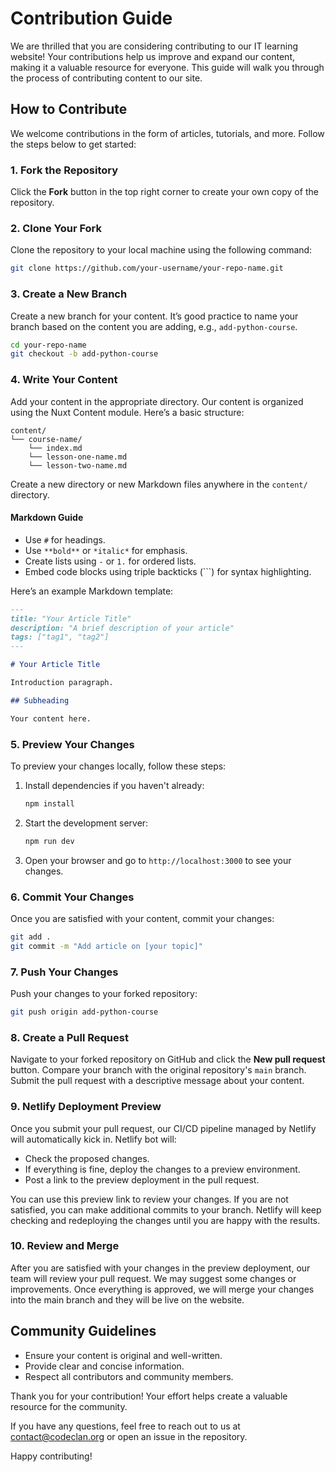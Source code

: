 # Contribution Guide

We are thrilled that you are considering contributing to our IT learning website! Your contributions help us improve and expand our content, making it a valuable resource for everyone. This guide will walk you through the process of contributing content to our site.

## How to Contribute

We welcome contributions in the form of articles, tutorials, and more. Follow the steps below to get started:

### 1. Fork the Repository

Click the **Fork** button in the top right corner to create your own copy of the repository.

### 2. Clone Your Fork

Clone the repository to your local machine using the following command:

```bash
git clone https://github.com/your-username/your-repo-name.git
```

### 3. Create a New Branch

Create a new branch for your content. It’s good practice to name your branch based on the content you are adding, e.g., `add-python-course`.

```bash
cd your-repo-name
git checkout -b add-python-course
```

### 4. Write Your Content

Add your content in the appropriate directory. Our content is organized using the Nuxt Content module. Here’s a basic structure:

```
content/
└── course-name/
    └── index.md
    └── lesson-one-name.md
    └── lesson-two-name.md
```

Create a new directory or new Markdown files anywhere in the `content/` directory.

#### Markdown Guide

- Use `#` for headings.
- Use `**bold**` or `*italic*` for emphasis.
- Create lists using `-` or `1.` for ordered lists.
- Embed code blocks using triple backticks (```) for syntax highlighting.

Here’s an example Markdown template:

```markdown
---
title: "Your Article Title"
description: "A brief description of your article"
tags: ["tag1", "tag2"]
---

# Your Article Title

Introduction paragraph.

## Subheading

Your content here.
```

### 5. Preview Your Changes

To preview your changes locally, follow these steps:

1. Install dependencies if you haven't already:

    ```bash
    npm install
    ```

2. Start the development server:

    ```bash
    npm run dev
    ```

3. Open your browser and go to `http://localhost:3000` to see your changes.

### 6. Commit Your Changes

Once you are satisfied with your content, commit your changes:

```bash
git add .
git commit -m "Add article on [your topic]"
```

### 7. Push Your Changes

Push your changes to your forked repository:

```bash
git push origin add-python-course
```

### 8. Create a Pull Request

Navigate to your forked repository on GitHub and click the **New pull request** button. Compare your branch with the original repository's `main` branch. Submit the pull request with a descriptive message about your content.

### 9. Netlify Deployment Preview

Once you submit your pull request, our CI/CD pipeline managed by Netlify will automatically kick in. Netlify bot will:

- Check the proposed changes.
- If everything is fine, deploy the changes to a preview environment.
- Post a link to the preview deployment in the pull request.

You can use this preview link to review your changes. If you are not satisfied, you can make additional commits to your branch. Netlify will keep checking and redeploying the changes until you are happy with the results.

### 10. Review and Merge

After you are satisfied with your changes in the preview deployment, our team will review your pull request. We may suggest some changes or improvements. Once everything is approved, we will merge your changes into the main branch and they will be live on the website.

## Community Guidelines

- Ensure your content is original and well-written.
- Provide clear and concise information.
- Respect all contributors and community members.

Thank you for your contribution! Your effort helps create a valuable resource for the community.

If you have any questions, feel free to reach out to us at [contact@codeclan.org](mailto:contact@codeclan.org) or open an issue in the repository.

Happy contributing!
